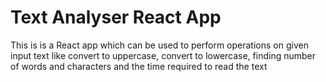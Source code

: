 # Text Analyser React App

This is is a React app which can be used to perform operations on given input text like convert to uppercase, convert to lowercase, finding number of words and characters and the time required to read the text
